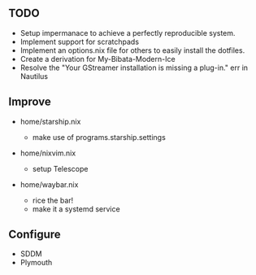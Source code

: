 ## TODO
- Setup impermanace to achieve a perfectly reproducible system.
- Implement support for scratchpads
- Implement an options.nix file for others to easily install the dotfiles.
- Create a derivation for My-Bibata-Modern-Ice
- Resolve the "Your GStreamer installation is missing a plug-in." err in Nautilus


## Improve

- home/starship.nix
    * make use of programs.starship.settings

- home/nixvim.nix
    * setup Telescope

- home/waybar.nix
    * rice the bar!
    * make it a systemd service


## Configure
- SDDM
- Plymouth
